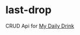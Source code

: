 # last-drop

CRUD Api for [My Daily Drink](https://apps.apple.com/us/app/my-daily-drink/id1552145630)
